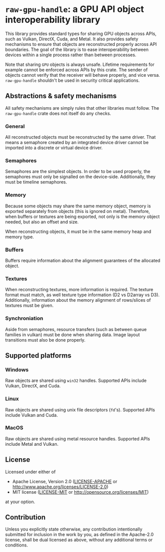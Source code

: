 # `raw-gpu-handle`: a GPU API object interoperability library

This library provides standard types for sharing GPU objects across APIs, such as Vulkan, DirectX, Cuda, and Metal. It also provides safety mechanisms to ensure that objects are reconstructed properly across API boundaries. The goal of the library is to ease interoperability between devices within a single process rather than between processes.

Note that sharing `GPU` objects is always unsafe. Lifetime requirements for example cannot be enforced across APIs by this crate. The sender of objects cannot verify that the receiver will behave properly, and vice versa. `raw-gpu-handle` shouldn't be used in security critical applications.

## Abstractions & safety mechanisms
All safety mechanisms are simply rules that other libraries must follow. The `raw-gpu-handle` crate does not itself do any checks.

### General
All reconstructed objects must be reconstructed by the same driver. That means a semaphore created by an integrated device driver cannot be imported into a discrete or virtual device driver.

### Semaphores
Semaphores are the simplest objects. In order to be used properly, the semaphores must only be signalled on the device-side. Additionally, they must be timeline semaphores.

### Memory
Because some objects may share the same memory object, memory is exported separately from objects (this is ignored on metal). Therefore, when buffers or textures are being exported, not only is the memory object needed, but also an offset and size.

When reconstructing objects, it must be in the same memory heap and memory type.

### Buffers
Buffers require information about the alignment guarantees of the allocated object.

### Textures
When reconstructing textures, more information is required. The texture format must match, as well texture type information (D2 vs D2array vs D3). Additionally, information about the memory alignment of rows/slices of textures must be given.

### Synchroniation
Aside from semaphores, resource transfers (such as between queue families in vulkan) must be done when sharing data. Image layout transitions must also be done properly.

## Supported platforms

### Windows
Raw objects are shared using `win32` handles. Supported APIs include Vulkan, DirectX, and Cuda.

### Linux
Raw objects are shared using unix file descriptors (`fd`'s). Supported APIs include Vulkan and Cuda.

### MacOS
Raw objects are shared using metal resource handles. Supported APIs include Metal and Vulkan.

## License

Licensed under either of

* Apache License, Version 2.0
  ([LICENSE-APACHE](LICENSE-APACHE) or <http://www.apache.org/licenses/LICENSE-2.0>)
* MIT license
  ([LICENSE-MIT](LICENSE-MIT) or <http://opensource.org/licenses/MIT>)

at your option.

## Contribution

Unless you explicitly state otherwise, any contribution intentionally submitted
for inclusion in the work by you, as defined in the Apache-2.0 license, shall be
dual licensed as above, without any additional terms or conditions.